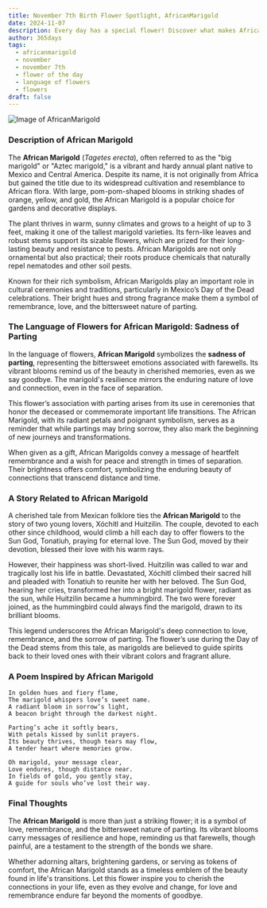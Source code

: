 ```yaml
---
title: November 7th Birth Flower Spotlight, AfricanMarigold
date: 2024-11-07
description: Every day has a special flower! Discover what makes AfricanMarigold unique as today’s birth flower and its symbolic meaning.
author: 365days
tags:
  - africanmarigold
  - november
  - november 7th
  - flower of the day
  - language of flowers
  - flowers
draft: false
---
```


![Image of AfricanMarigold](https://cdn.pixabay.com/photo/2022/07/03/14/40/marigold-7299451_1280.jpg#center)


### Description of African Marigold

The **African Marigold** (_Tagetes erecta_), often referred to as the "big marigold" or "Aztec marigold," is a vibrant and hardy annual plant native to Mexico and Central America. Despite its name, it is not originally from Africa but gained the title due to its widespread cultivation and resemblance to African flora. With large, pom-pom-shaped blooms in striking shades of orange, yellow, and gold, the African Marigold is a popular choice for gardens and decorative displays.

The plant thrives in warm, sunny climates and grows to a height of up to 3 feet, making it one of the tallest marigold varieties. Its fern-like leaves and robust stems support its sizable flowers, which are prized for their long-lasting beauty and resistance to pests. African Marigolds are not only ornamental but also practical; their roots produce chemicals that naturally repel nematodes and other soil pests.

Known for their rich symbolism, African Marigolds play an important role in cultural ceremonies and traditions, particularly in Mexico’s Day of the Dead celebrations. Their bright hues and strong fragrance make them a symbol of remembrance, love, and the bittersweet nature of parting.

### The Language of Flowers for African Marigold: Sadness of Parting

In the language of flowers, **African Marigold** symbolizes the **sadness of parting**, representing the bittersweet emotions associated with farewells. Its vibrant blooms remind us of the beauty in cherished memories, even as we say goodbye. The marigold's resilience mirrors the enduring nature of love and connection, even in the face of separation.

This flower’s association with parting arises from its use in ceremonies that honor the deceased or commemorate important life transitions. The African Marigold, with its radiant petals and poignant symbolism, serves as a reminder that while partings may bring sorrow, they also mark the beginning of new journeys and transformations.

When given as a gift, African Marigolds convey a message of heartfelt remembrance and a wish for peace and strength in times of separation. Their brightness offers comfort, symbolizing the enduring beauty of connections that transcend distance and time.

### A Story Related to African Marigold

A cherished tale from Mexican folklore ties the **African Marigold** to the story of two young lovers, Xóchitl and Huitzilin. The couple, devoted to each other since childhood, would climb a hill each day to offer flowers to the Sun God, Tonatiuh, praying for eternal love. The Sun God, moved by their devotion, blessed their love with his warm rays.

However, their happiness was short-lived. Huitzilin was called to war and tragically lost his life in battle. Devastated, Xóchitl climbed their sacred hill and pleaded with Tonatiuh to reunite her with her beloved. The Sun God, hearing her cries, transformed her into a bright marigold flower, radiant as the sun, while Huitzilin became a hummingbird. The two were forever joined, as the hummingbird could always find the marigold, drawn to its brilliant blooms.

This legend underscores the African Marigold's deep connection to love, remembrance, and the sorrow of parting. The flower’s use during the Day of the Dead stems from this tale, as marigolds are believed to guide spirits back to their loved ones with their vibrant colors and fragrant allure.

### A Poem Inspired by African Marigold

```
In golden hues and fiery flame,  
The marigold whispers love’s sweet name.  
A radiant bloom in sorrow’s light,  
A beacon bright through the darkest night.  

Parting’s ache it softly bears,  
With petals kissed by sunlit prayers.  
Its beauty thrives, though tears may flow,  
A tender heart where memories grow.  

Oh marigold, your message clear,  
Love endures, though distance near.  
In fields of gold, you gently stay,  
A guide for souls who’ve lost their way.  
```

### Final Thoughts

The **African Marigold** is more than just a striking flower; it is a symbol of love, remembrance, and the bittersweet nature of parting. Its vibrant blooms carry messages of resilience and hope, reminding us that farewells, though painful, are a testament to the strength of the bonds we share.

Whether adorning altars, brightening gardens, or serving as tokens of comfort, the African Marigold stands as a timeless emblem of the beauty found in life's transitions. Let this flower inspire you to cherish the connections in your life, even as they evolve and change, for love and remembrance endure far beyond the moments of goodbye.
